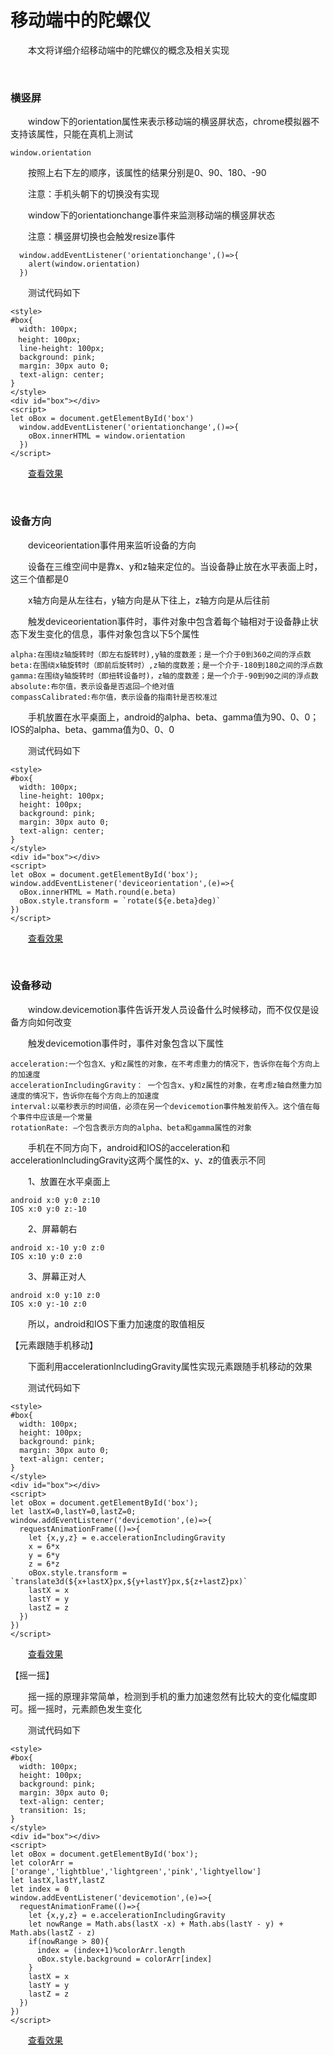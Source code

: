 # 移动端中的陀螺仪 

&emsp;&emsp;本文将详细介绍移动端中的陀螺仪的概念及相关实现

 
&nbsp;

### 横竖屏

&emsp;&emsp;window下的orientation属性来表示移动端的横竖屏状态，chrome模拟器不支持该属性，只能在真机上测试
```
window.orientation
```
&emsp;&emsp;按照上右下左的顺序，该属性的结果分别是0、90、180、-90

&emsp;&emsp;注意：手机头朝下的切换没有实现

&emsp;&emsp;window下的orientationchange事件来监测移动端的横竖屏状态

&emsp;&emsp;注意：横竖屏切换也会触发resize事件
```
  window.addEventListener('orientationchange',()=>{
    alert(window.orientation)
  })
```
&emsp;&emsp;测试代码如下

```
<style>
#box{
  width: 100px;
　height: 100px;
  line-height: 100px;
  background: pink;
  margin: 30px auto 0;
  text-align: center;
}  
</style>
<div id="box"></div>
<script>
let oBox = document.getElementById('box')
  window.addEventListener('orientationchange',()=>{
    oBox.innerHTML = window.orientation
  })
</script>
```
&emsp;&emsp;[查看效果](https://demo.xiaohuochai.site/mobile/device/d1.html)

 

&nbsp;

### 设备方向

&emsp;&emsp;deviceorientation事件用来监听设备的方向

&emsp;&emsp;设备在三维空间中是靠x、y和z轴来定位的。当设备静止放在水平表面上时，这三个值都是0

&emsp;&emsp;x轴方向是从左往右，y轴方向是从下往上，z轴方向是从后往前

&emsp;&emsp;触发deviceorientation事件时，事件对象中包含着每个轴相对于设备静止状态下发生变化的信息，事件对象包含以下5个属性
```
alpha:在围绕z轴旋转时（即左右旋转时),y轴的度数差；是一个介于0到360之间的浮点数
beta:在围绕x轴旋转时（即前后旋转时）,z轴的度数差；是一个介于-180到180之间的浮点数
gamma:在围绕y轴旋转时（即扭转设备时)，z轴的度数差；是一个介于-90到90之间的浮点数
absolute:布尔值，表示设备是否返回—个绝对值
compassCalibrated:布尔值，表示设备的指南针是否校准过
```
&emsp;&emsp;手机放置在水平桌面上，android的alpha、beta、gamma值为90、0、0；IOS的alpha、beta、gamma值为0、0、0

&emsp;&emsp;测试代码如下

```
<style>
#box{
  width: 100px;
  line-height: 100px;
  height: 100px;
  background: pink;
  margin: 30px auto 0;
  text-align: center;
}  
</style>
<div id="box"></div>
<script>
let oBox = document.getElementById('box');
window.addEventListener('deviceorientation',(e)=>{
  oBox.innerHTML = Math.round(e.beta)
  oBox.style.transform = `rotate(${e.beta}deg)`
})
</script>
```
&emsp;&emsp;[查看效果](https://demo.xiaohuochai.site/mobile/device/d2.html)

 

&nbsp;

### 设备移动

&emsp;&emsp;window.devicemotion事件告诉开发人员设备什么时候移动，而不仅仅是设备方向如何改变

&emsp;&emsp;触发devicemotion事件时，事件对象包含以下属性
```
acceleration:一个包含X、y和z属性的对象，在不考虑重力的情况下，告诉你在每个方向上的加速度
accelerationIncludingGravity： 一个包含x、y和z属性的对象，在考虑z轴自然重力加速度的情况下，告诉你在每个方向上的加速度
interval:以毫秒表示的时间值，必须在另一个devicemotion事件触发前传入。这个值在每个事件中应该是一个常量
rotationRate: —个包含表示方向的alpha、beta和gamma属性的对象
```
&emsp;&emsp;手机在不同方向下，android和IOS的acceleration和accelerationlncludingGravity这两个属性的x、y、z的值表示不同

&emsp;&emsp;1、放置在水平桌面上
```
android x:0 y:0 z:10
IOS x:0 y:0 z:-10
```
&emsp;&emsp;2、屏幕朝右
```
android x:-10 y:0 z:0
IOS x:10 y:0 z:0
```
&emsp;&emsp;3、屏幕正对人
```
android x:0 y:10 z:0
IOS x:0 y:-10 z:0
```
&emsp;&emsp;所以，android和IOS下重力加速度的取值相反

【元素跟随手机移动】

&emsp;&emsp;下面利用accelerationlncludingGravity属性实现元素跟随手机移动的效果

&emsp;&emsp;测试代码如下

```
<style>
#box{
  width: 100px;
  height: 100px;
  background: pink;
  margin: 30px auto 0;
  text-align: center;
}  
</style>
<div id="box"></div>
<script>
let oBox = document.getElementById('box');
let lastX=0,lastY=0,lastZ=0;
window.addEventListener('devicemotion',(e)=>{
  requestAnimationFrame(()=>{
    let {x,y,z} = e.accelerationIncludingGravity
    x = 6*x
    y = 6*y
    z = 6*z
    oBox.style.transform = `translate3d(${x+lastX}px,${y+lastY}px,${z+lastZ}px)`
    lastX = x
    lastY = y
    lastZ = z    
  })
})
</script>
```
&emsp;&emsp;[查看效果](https://demo.xiaohuochai.site/mobile/device/d3.html)

【摇一摇】

&emsp;&emsp;摇一摇的原理非常简单，检测到手机的重力加速忽然有比较大的变化幅度即可。摇一摇时，元素颜色发生变化

&emsp;&emsp;测试代码如下

```
<style>
#box{
  width: 100px;
  height: 100px;
  background: pink;
  margin: 30px auto 0;
  text-align: center;
  transition: 1s;
}  
</style>
<div id="box"></div>
<script>
let oBox = document.getElementById('box');
let colorArr = ['orange','lightblue','lightgreen','pink','lightyellow']
let lastX,lastY,lastZ
let index = 0
window.addEventListener('devicemotion',(e)=>{
  requestAnimationFrame(()=>{
    let {x,y,z} = e.accelerationIncludingGravity
    let nowRange = Math.abs(lastX -x) + Math.abs(lastY - y) + Math.abs(lastZ - z) 
    if(nowRange > 80){
      index = (index+1)%colorArr.length
      oBox.style.background = colorArr[index]
    }
    lastX = x 
    lastY = y
    lastZ = z 
  })
})
</script>
```
&emsp;&emsp;[查看效果](https://demo.xiaohuochai.site/mobile/device/d4.html)